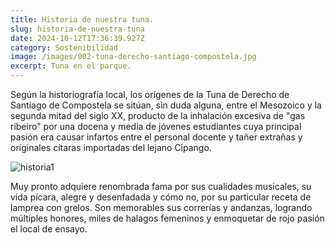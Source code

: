 ```yaml
---
title: Historia de nuestra tuna.
slug: historia-de-nuestra-tuna
date: 2024-10-12T17:36:39.927Z
category: Sostenibilidad
image: /images/002-tuna-derecho-santiago-compostela.jpg
excerpt: Tuna en el parque.
---
```

<!--StartFragment-->

Según la historiografía local, los orígenes de la Tuna de Derecho de Santiago de Compostela se sitúan, sin duda alguna, entre el Mesozoico y la segunda mitad del siglo XX, producto de la inhalación excesiva de "gas ribeiro" por una docena y media de jóvenes estudiantes cuya principal pasión era causar infartos entre el personal docente y tañer extrañas y originales cítaras importadas del lejano Cipango.

![historia1](http://tunaderechosantiago.com/wp-content/uploads/2016/01/historia1.png)

Muy pronto adquiere renombrada fama por sus cualidades musicales, su vida pícara, alegre y desenfadada y cómo no, por su particular receta de lamprea con grelos. Son memorables sus correrías y andanzas, logrando múltiples honores, miles de halagos femeninos y enmoquetar de rojo pasión el local de ensayo.

<!--EndFragment-->